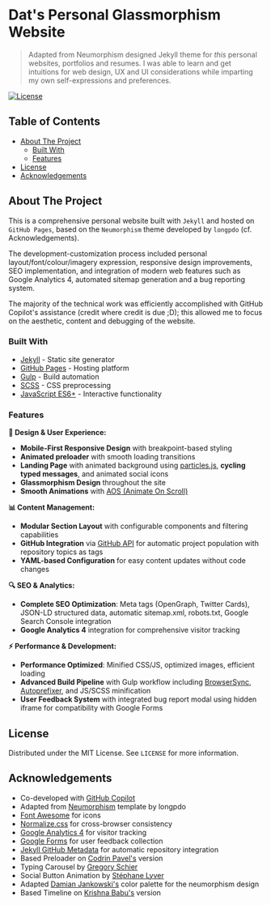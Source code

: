 # Dat's Personal Glassmorphism Website <!-- omit in toc -->

> Adapted from Neumorphism designed Jekyll theme for *this* personal websites, portfolios and resumes. I was able to learn and get intuitions for web design, UX and UI considerations while imparting my own self-expressions and preferences.
> 

[![License](https://badgen.net/github/license/longpdo/neumorphism)](LICENSE)
<a href="https://jekyll-themes.com">
</a>
<!-- TABLE OF CONTENTS -->
## Table of Contents <!-- omit in toc -->

* [About The Project](#about-the-project)
  * [Built With](#built-with)
  * [Features](#features)
* [License](#license)
* [Acknowledgements](#acknowledgements)

<!-- ABOUT THE PROJECT -->

## About The Project

This is a comprehensive personal website built with `Jekyll` and hosted on `GitHub Pages`, based on the `Neumorphism` theme developed by `longpdo` (cf. Acknowledgements).

The development-customization process included personal layout/font/colour/imagery expression, responsive design improvements, SEO implementation, and integration of modern web features such as Google Analytics 4, automated sitemap generation and a bug reporting system. 

The majority of the technical work was efficiently accomplished with GitHub Copilot's assistance (credit where credit is due ;D); this allowed me to focus on the aesthetic, content and debugging of the website.

### Built With

* [Jekyll](https://jekyllrb.com/) - Static site generator
* [GitHub Pages](https://pages.github.com/) - Hosting platform
* [Gulp](https://gulpjs.com/) - Build automation
* [SCSS](https://sass-lang.com/) - CSS preprocessing
* [JavaScript ES6+](https://developer.mozilla.org/en-US/docs/Web/JavaScript) - Interactive functionality

### Features

**🎨 Design & User Experience:**
* **Mobile-First Responsive Design** with breakpoint-based styling
* **Animated preloader** with smooth loading transitions
* **Landing Page** with animated background using [particles.js](https://vincentgarreau.com/particles.js/), **cycling typed messages**, and animated social icons
* **Glassmorphism Design** throughout the site
* **Smooth Animations** with [AOS (Animate On Scroll)](https://michalsnik.github.io/aos/)

**📊 Content Management:**
* **Modular Section Layout** with configurable components and filtering capabilities
* **GitHub Integration** via [GitHub API](https://developer.github.com/v3/) for automatic project population with repository topics as tags
* **YAML-based Configuration** for easy content updates without code changes

**🔍 SEO & Analytics:**
* **Complete SEO Optimization**: Meta tags (OpenGraph, Twitter Cards), JSON-LD structured data, automatic sitemap.xml, robots.txt, Google Search Console integration
* **Google Analytics 4** integration for comprehensive visitor tracking

**⚡ Performance & Development:**
* **Performance Optimized**: Minified CSS/JS, optimized images, efficient loading
* **Advanced Build Pipeline** with Gulp workflow including [BrowserSync](https://browsersync.io/), [Autoprefixer](https://autoprefixer.github.io/), and JS/SCSS minification
* **User Feedback System** with integrated bug report modal using hidden iframe for compatibility with Google Forms

<!-- LICENSE -->

## License

Distributed under the MIT License. See `LICENSE` for more information.

<!-- ACKNOWLEDGEMENTS -->

## Acknowledgements
* Co-developed with [GitHub Copilot](https://github.com/features/copilot)
* Adapted from [Neumorphism](https://github.com/longpdo/neumorphism?tab=readme-ov-file) template by longpdo
* [Font Awesome](https://fontawesome.com/) for icons
* [Normalize.css](https://necolas.github.io/normalize.css/) for cross-browser consistency
* [Google Analytics 4](https://analytics.google.com/) for visitor tracking
* [Google Forms](https://forms.google.com/) for user feedback collection
* [Jekyll GitHub Metadata](https://github.com/jekyll/github-metadata) for automatic repository integration
* Based Preloader on [Codrin Pavel's](https://codepen.io/zerospree/pen/aCjAz) version
* Typing Carousel by [Gregory Schier](https://codepen.io/gschier/pen/jkivt)
* Social Button Animation by [Stéphane Lyver](https://codepen.io/wouwi/pen/Lwrmi)
* Adapted [Damian Jankowski's](https://codepen.io/dolaron/pen/rNadmOE) color palette for the neumorphism design
* Based Timeline on [Krishna Babu's](https://codepen.io/krishnab/pen/OPwqbW) version
